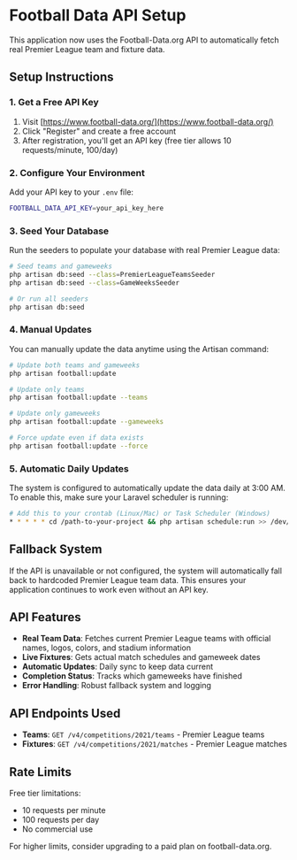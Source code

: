 # Football Data API Setup

This application now uses the Football-Data.org API to automatically fetch real Premier League team and fixture data.

## Setup Instructions

### 1. Get a Free API Key

1. Visit [https://www.football-data.org/](https://www.football-data.org/)
2. Click "Register" and create a free account
3. After registration, you'll get an API key (free tier allows 10 requests/minute, 100/day)

### 2. Configure Your Environment

Add your API key to your `.env` file:

```bash
FOOTBALL_DATA_API_KEY=your_api_key_here
```

### 3. Seed Your Database

Run the seeders to populate your database with real Premier League data:

```bash
# Seed teams and gameweeks
php artisan db:seed --class=PremierLeagueTeamsSeeder
php artisan db:seed --class=GameWeeksSeeder

# Or run all seeders
php artisan db:seed
```

### 4. Manual Updates

You can manually update the data anytime using the Artisan command:

```bash
# Update both teams and gameweeks
php artisan football:update

# Update only teams
php artisan football:update --teams

# Update only gameweeks
php artisan football:update --gameweeks

# Force update even if data exists
php artisan football:update --force
```

### 5. Automatic Daily Updates

The system is configured to automatically update the data daily at 3:00 AM. To enable this, make sure your Laravel scheduler is running:

```bash
# Add this to your crontab (Linux/Mac) or Task Scheduler (Windows)
* * * * * cd /path-to-your-project && php artisan schedule:run >> /dev/null 2>&1
```

## Fallback System

If the API is unavailable or not configured, the system will automatically fall back to hardcoded Premier League team data. This ensures your application continues to work even without an API key.

## API Features

- **Real Team Data**: Fetches current Premier League teams with official names, logos, colors, and stadium information
- **Live Fixtures**: Gets actual match schedules and gameweek dates
- **Automatic Updates**: Daily sync to keep data current
- **Completion Status**: Tracks which gameweeks have finished
- **Error Handling**: Robust fallback system and logging

## API Endpoints Used

- **Teams**: `GET /v4/competitions/2021/teams` - Premier League teams
- **Fixtures**: `GET /v4/competitions/2021/matches` - Premier League matches

## Rate Limits

Free tier limitations:
- 10 requests per minute
- 100 requests per day
- No commercial use

For higher limits, consider upgrading to a paid plan on football-data.org.
